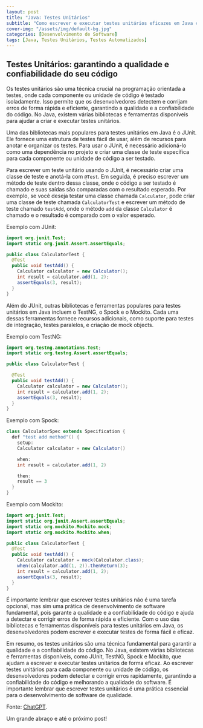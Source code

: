 ```yaml
---
layout: post
title: "Java: Testes Unitários"
subtitle: "Como escrever e executar testes unitários eficazes em Java com JUnit, TestNG, Spock e Mockito."
cover-img: "/assets/img/default-bg.jpg"
categories: [Desenvolvimento de Software]
tags: [Java, Testes Unitários, Testes Automatizados]
---
```


## Testes Unitários: garantindo a qualidade e confiabilidade do seu código

Os testes unitários são uma técnica crucial na programação orientada a testes, onde cada componente ou unidade de código é testado isoladamente. Isso permite que os desenvolvedores detectem e corrijam erros de forma rápida e eficiente, garantindo a qualidade e a confiabilidade do código. No Java, existem várias bibliotecas e ferramentas disponíveis para ajudar a criar e executar testes unitários.

Uma das bibliotecas mais populares para testes unitários em Java é o JUnit. Ele fornece uma estrutura de testes fácil de usar, além de recursos para anotar e organizar os testes. Para usar o JUnit, é necessário adicioná-lo como uma dependência no projeto e criar uma classe de teste específica para cada componente ou unidade de código a ser testado.

Para escrever um teste unitário usando o JUnit, é necessário criar uma classe de teste e anotá-la com `@Test`. Em seguida, é preciso escrever um método de teste dentro dessa classe, onde o código a ser testado é chamado e suas saídas são comparadas com o resultado esperado. Por exemplo, se você deseja testar uma classe chamada `Calculator`, pode criar uma classe de teste chamada `CalculatorTest` e escrever um método de teste chamado `testAdd`, onde o método `add` da classe `Calculator` é chamado e o resultado é comparado com o valor esperado.

Exemplo com JUnit:

```java
import org.junit.Test;
import static org.junit.Assert.assertEquals;

public class CalculatorTest {
  @Test
  public void testAdd() {
    Calculator calculator = new Calculator();
    int result = calculator.add(1, 2);
    assertEquals(3, result);
  }
}
```

Além do JUnit, outras bibliotecas e ferramentas populares para testes unitários em Java incluem o TestNG, o Spock e o Mockito. Cada uma dessas ferramentas fornece recursos adicionais, como suporte para testes de integração, testes paralelos, e criação de mock objects.

Exemplo com TestNG:

```java
import org.testng.annotations.Test;
import static org.testng.Assert.assertEquals;

public class CalculatorTest {

  @Test
  public void testAdd() {
    Calculator calculator = new Calculator();
    int result = calculator.add(1, 2);
    assertEquals(3, result);
  }
}
```

Exemplo com Spock:

```java
class CalculatorSpec extends Specification {
  def "test add method"() {
    setup:
    Calculator calculator = new Calculator()

    when:
    int result = calculator.add(1, 2)

    then:
    result == 3
  }
}
```

Exemplo com Mockito:

```java
import org.junit.Test;
import static org.junit.Assert.assertEquals;
import static org.mockito.Mockito.mock;
import static org.mockito.Mockito.when;

public class CalculatorTest {
  @Test
  public void testAdd() {
    Calculator calculator = mock(Calculator.class);
    when(calculator.add(1, 2)).thenReturn(3);
    int result = calculator.add(1, 2);
    assertEquals(3, result);
  }
}
```

É importante lembrar que escrever testes unitários não é uma tarefa opcional, mas sim uma prática de desenvolvimento de software fundamental, pois garante a qualidade e a confiabilidade do código e ajuda a detectar e corrigir erros de forma rápida e eficiente. Com o uso das bibliotecas e ferramentas disponíveis para testes unitários em Java, os desenvolvedores podem escrever e executar testes de forma fácil e eficaz.

Em resumo, os testes unitários são uma técnica fundamental para garantir a qualidade e a confiabilidade do código. No Java, existem várias bibliotecas e ferramentas disponíveis, como JUnit, TestNG, Spock e Mockito, que ajudam a escrever e executar testes unitários de forma eficaz. Ao escrever testes unitários para cada componente ou unidade de código, os desenvolvedores podem detectar e corrigir erros rapidamente, garantindo a confiabilidade do código e melhorando a qualidade do software. É importante lembrar que escrever testes unitários é uma prática essencial para o desenvolvimento de software de qualidade.

Fonte:
<a href="https://openai.com/blog/chatgpt/" target="\_blank">ChatGPT</a>.

Um grande abraço e até o próximo post!
